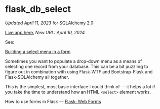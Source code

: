 # flask_db_select

*Updated April 11, 2023* for SQLAlchemy 2.0

[Live app here.](https://flask-sockmarket.onrender.com/) *New URL: April 10, 2024*

See:

[Building a select menu in a form](https://bit.ly/mm-flask-select)

Sometimes you want to populate a drop-down menu as a means of selecting one record from your database. This can be a bit puzzling to figure out in combination with using Flask-WTF and Bootstrap-Flask and Flask-SQLAlchemy all together.

This is the simplest, most basic interface I could think of &mdash; it helps a lot if you take the time to understand how an HTML `<select>` element works.

How to use forms in Flask — [Flask: Web Forms](https://python-adv-web-apps.readthedocs.io/en/latest/flask_forms.html)
